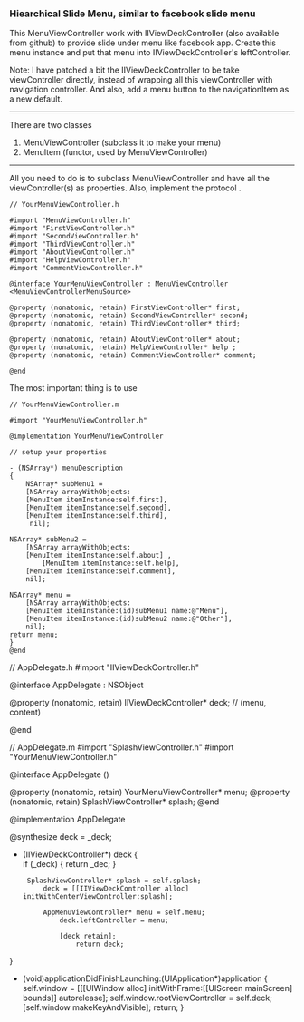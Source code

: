 ### Hiearchical Slide Menu, similar to facebook slide menu

This MenuViewController work with IIViewDeckController (also available
from github) to provide slide under menu like facebook app. Create
this menu instance and put that menu into IIViewDeckController's
leftController.  

Note: I have patched a bit the IIViewDeckController to be take
viewController directly, instead of wrapping all this viewController
with navigation controller. And also, add a menu button to the
navigationItem as a new default.

---

There are two classes 
1. MenuViewController (subclass it to make your menu)
2. MenuItem (functor, used by MenuViewController)

---

All you need to do is to subclass MenuViewController and have all the viewController(s) as properties. Also, implement the protocol <MenuViewControllerMenuSource>.

    // YourMenuViewController.h
    
    #import "MenuViewController.h"
    #import "FirstViewController.h"
    #import "SecondViewController.h"
    #import "ThirdViewController.h"
    #import "AboutViewController.h"
    #import "HelpViewController.h"
    #import "CommentViewController.h"
    
    @interface YourMenuViewController : MenuViewController 
    <MenuViewControllerMenuSource>
    
    @property (nonatomic, retain) FirstViewController* first;
    @property (nonatomic, retain) SecondViewController* second;
    @property (nonatomic, retain) ThirdViewController* third;
    
    @property (nonatomic, retain) AboutViewController* about;
    @property (nonatomic, retain) HelpViewController* help ;
    @property (nonatomic, retain) CommentViewController* comment;
    
    @end

The most important thing is to use


    // YourMenuViewController.m
    
    #import "YourMenuViewController.h"
    
    @implementation YourMenuViewController
    
    // setup your properties
    
    - (NSArray*) menuDescription
    {
        NSArray* subMenu1 =
	    [NSArray arrayWithObjects:
	    [MenuItem itemInstance:self.first],
	    [MenuItem itemInstance:self.second],
	    [MenuItem itemInstance:self.third],
	     nil];
				
	NSArray* subMenu2 =
	    [NSArray arrayWithObjects:
	    [MenuItem itemInstance:self.about] ,
    	    [MenuItem itemInstance:self.help],
	    [MenuItem itemInstance:self.comment],
	    nil];

	NSArray* menu =
	    [NSArray arrayWithObjects:
	    [MenuItem itemInstance:(id)subMenu1 name:@"Menu"],
	    [MenuItem itemInstance:(id)subMenu2 name:@"Other"],
	    nil];
	return menu;
    }
    @end

   // AppDelegate.h
   #import "IIViewDeckController.h"
   
   @interface AppDelegate : NSObject <UIApplicationDelegate>
   
   @property (nonatomic, retain) IIViewDeckController* deck; // (menu, content)
   
   @end

   // AppDelegate.m
   #import "SplashViewController.h"
   #import "YourMenuViewController.h"
   
   @interface AppDelegate ()
   
   @property (nonatomic, retain) YourMenuViewController* menu; 
   @property (nonatomic, retain) SplashViewController* splash;
   @end
   
   @implementation AppDelegate
   
   @synthesize deck = _deck;
   
   -  (IIViewDeckController*) deck
   {    
       if (_deck) { return _dec; }
           
	       SplashViewController* splash = self.splash;
	           deck = [[IIViewDeckController alloc] initWithCenterViewController:splash];
		   
		       AppMenuViewController* menu = self.menu;    
		           deck.leftController = menu;
			   
			       [deck retain];
			           return deck;
   }

   - (void)applicationDidFinishLaunching:(UIApplication*)application
   {
    self.window = [[[UIWindow alloc] 
                    initWithFrame:[[UIScreen mainScreen] bounds]] 
                   autorelease];
    self.window.rootViewController = self.deck;
    [self.window makeKeyAndVisible];
    return;
   }

